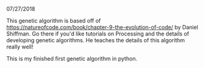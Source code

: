 07/27/2018

This genetic algorithm is based off of https://natureofcode.com/book/chapter-9-the-evolution-of-code/ by Daniel Shiffman. Go there if you'd like tutorials on Processing and the details of developing genetic algorithms. He teaches the details of this algorithm really well!

This is my finished first genetic algorithm in python.
